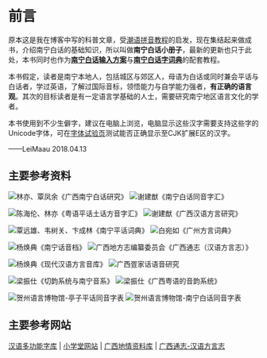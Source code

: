 # 前言

原本这是我在博客中写的科普文章，受[潮语拼音教程](https://kahaani.github.io/gatian/index.html)的启发，现在集结起来做成书，介绍南宁白话的基础知识，所以叫做**南宁白话小册子**，最新的更新也只于此处，本书同时也作为[**南宁白话输入方案**](https://github.com/leimaau/naamning-dialect)与[**南宁白话字词典**](https://github.com/leimaau/naamning-dictionary)的配套教程。

本书假定，读者是南宁本地人，包括城区与郊区人，母语为白话或同时兼会平话与白话者，学过英语，了解过国际音标，领悟能力与自学能力强者，**有正确的语言观**。其次的目标读者是有一定语言学基础的人士，需要研究南宁地区语言文化的学者。

本书使用到不少生僻字，建议在电脑上浏览，电脑显示这些汉字需要支持这些字的Unicode字体，可在[字体试验页](https://ctext.org/font-test-page/zhs)测试能否正确显示至CJK扩展E区的汉字。

——LeiMaau 2018.04.13

## 主要参考资料

![林亦、覃凤余《广西南宁白话研究》](http://wx4.sinaimg.cn/mw690/69144085gy1fxelmxn06zj209t0dw3yz.jpg) ![谢建猷《南宁白话同音字汇》](http://wx4.sinaimg.cn/mw690/69144085gy1fxelmxysbij209z0dcjrn.jpg)

![陈海伦、林亦《粤语平话土话方音字汇》](http://wx2.sinaimg.cn/mw690/69144085gy1fxelmykszpj20a50dwjrw.jpg) ![谢建猷《广西汉语方言研究》](http://wx4.sinaimg.cn/mw690/69144085gy1fxelmy8fqgj20ac0dwjs5.jpg)

![覃远雄、韦树关、卞成林《南宁平话词典》](http://wx4.sinaimg.cn/mw690/69144085gy1fxelmyzmelj20940dcaak.jpg) ![白宛如《广州方言词典》](http://wx1.sinaimg.cn/mw690/69144085gy1fxelmzcb32j20920dc74r.jpg)

![杨焕典《南宁话音档》](http://wx3.sinaimg.cn/mw690/69144085gy1fxelvzvf9qj20a90be0sz.jpg) ![广西地方志编纂委员会《广西通志（汉语方言志）》](http://wx3.sinaimg.cn/mw690/69144085gy1fxelmzqk5qj209k0be74f.jpg)

![杨焕典《现代汉语方言音库》](http://wx2.sinaimg.cn/mw690/69144085ly1g3urlee5qvj208f0c63ym.jpg) ![广西疍家话语音研究](http://wx4.sinaimg.cn/mw690/69144085ly1g3urlhivpdj208x0c63z3.jpg)

![梁振仕《切韵系统与南宁音系》](http://wx1.sinaimg.cn/mw690/69144085ly1g3urlgymhvj20ai0c2afq.jpg) ![梁振仕《广西粤语的音韵系统》](http://wx2.sinaimg.cn/mw690/69144085ly1g3urlfvyg7j209q0c2jw4.jpg)

![贺州语言博物馆-亭子平话同音字表](http://wx3.sinaimg.cn/mw690/69144085ly1g3urlfhp3xj20u0140n08.jpg) ![贺州语言博物馆-南宁白话同音字表](http://wx3.sinaimg.cn/mw690/69144085ly1g3urlezasvj20u01400v0.jpg)

## 主要参考网站

[汉语多功能字库](http://humanum.arts.cuhk.edu.hk/Lexis/lexi-mf/) | [小学堂网站](http://xiaoxue.iis.sinica.edu.tw/) | [广西地情资料库](http://www.gxdfz.org.cn/gdtz/#floor_gxtz) | [广西通志-汉语方言志](http://lib.gxdqw.com/file-a88-1.html)

